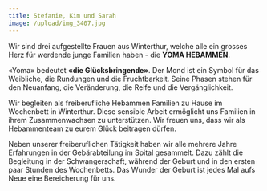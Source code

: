 ```yaml
---
title: Stefanie, Kim und Sarah
image: /upload/img_3407.jpg
---
```

Wir sind drei aufgestellte Frauen aus Winterthur, welche alle ein grosses Herz für werdende junge Familien haben - die **YOMA HEBAMMEN**. 

«Yoma» bedeutet **«die Glücksbringende»**. Der Mond ist ein Symbol für das Weibliche, die Rundungen und die Fruchtbarkeit. Seine Phasen stehen für den Neuanfang, die Veränderung, die Reife und die Vergänglichkeit.

Wir begleiten als freiberufliche Hebammen Familien zu Hause im Wochenbett in Winterthur. Diese sensible Arbeit ermöglicht uns Familien in ihrem Zusammenwachsen zu unterstützen. Wir freuen uns, dass wir als Hebammenteam zu eurem Glück beitragen dürfen. 

Neben unserer freiberuflichen Tätigkeit haben wir alle mehrere Jahre Erfahrungen in der Gebärabteilung im Spital gesammelt. Dazu zählt die Begleitung in der Schwangerschaft, während der Geburt und in den ersten paar Stunden des Wochenbetts. Das Wunder der Geburt ist jedes Mal aufs Neue eine Bereicherung für uns.